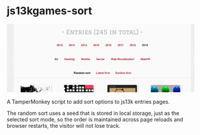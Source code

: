 # js13kgames-sort

![Screenshot of js13kgames sort script in action](screenshot.png)

A TamperMonkey script to add sort options to js13k entries pages.

The random sort uses a seed that is stored in local storage, just as the
selected sort mode, so the order is maintained across page reloads and
browser restarts, the visitor will not lose track.
